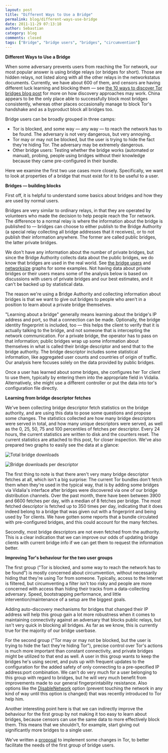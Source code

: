 ```yaml
---
layout: post
title: "Different Ways to Use a Bridge"
permalink: blog/different-ways-use-bridge
date: 2011-11-29 07:13:18
author: Sebastian
category: blog
comments: closed
tags: ["Bridge", "bridge users", "bridges", "circumvention"]
---
```


**Different Ways to Use a Bridge**

When some adversary prevents users from reaching the Tor network, our most popular answer is using bridge relays (or bridges for short). Those are hidden relays, not listed along with all the other relays in the networkstatus documents. Currently, we have about 600 of them, and censors are having different luck learning and blocking them — see [the 10 ways to discover Tor bridges blog post](https://blog.torproject.org/blog/research-problems-ten-ways-discover-tor-bridges) for more on how discovery approaches may work. China appears to be the only place able to successfully block most bridges consistently, whereas other places occasionally manage to block Tor's handshake and as a byproduct block all bridges too.

Bridge users can be broadly grouped in three camps:

-   Tor is blocked, and some way — any way — to reach the network has to be found. The adversary is not very dangerous, but very annoying.
-   Tor may or may not be blocked, but the user is trying to hide the fact they're hiding Tor. The adversary may be extremely dangerous.
-   Other bridge users: Testing whether the bridge works (automated or manual), probing, people using bridges without their knowledge because they came pre-configured in their bundle.

Here we examine the first two use cases more closely. Specifically, we want to look at properties of a bridge that must exist for it to be useful to a user.

**Bridges — building blocks**

First off, it is helpful to understand some basics about bridges and how they are used by normal users.

Bridges are very similar to ordinary relays, in that they are operated by volunteers who made the decision to help people reach the Tor network. The difference to a normal relay is where the information about the bridge is published to — bridges can choose to either publish to the Bridge Authority (a special relay collecting all bridge addresses that it receives), or to not publish their information anywhere. The former are called public bridges, the latter private bridges.

We don't have any information about the number of private bridges, but since the Bridge Authority collects data about the public bridges, we do know that bridges are used in the real world. See [the bridge users](https://metrics.torproject.org/users.html#bridge-users) and [networksize](https://metrics.torproject.org/network.html#networksize) graphs for some examples. Not having data about private bridges or their users means some of the analysis below is based on discussions with users of private bridges and our best estimates, and it can't be backed up by statistical data.

The reason we're using a Bridge Authority and collecting information about bridges is that we want to give out bridges to people who aren't in a position to learn about a private bridge themselves.

"Learning about a bridge" generally means learning about the bridge's IP address and port, so that a connection can be made. Optionally, the bridge identity fingerprint is included, too — this helps the client to verify that it is actually talking to the bridge, and not someone that is intercepting the network communication. For a private bridge, the operator has to pass on that information; public bridges wrap up some information about themselves in what is called their bridge descriptor and send that to the bridge authority. The bridge descriptor includes some statistical information, like aggregated user counts and countries of origin of traffic. Our analysis here focuses solely on the data provided by public bridges.

Once a user has learned about some bridges, she configures her Tor client to use them, typically by entering them into the appropriate field in Vidalia. Alternatively, she might use a different controller or put the data into tor's configuration file directly.

**Learning from bridge descriptor fetches**

We've been collecting bridge descriptor fetch statistics on the bridge authority, and are using this data to pose some questions and propose some changes. The statistics collected are how many bridge descriptors were served in total, and how many unique descriptors were served, as well as the 0, 25, 50, 75 and 100 percentiles of fetches per descriptor. Every 24 hours, the current statistics are written to disk and the counters reset. The current statistics are attached to this post, for closer inspection. We've also prepared two graphs to easily see the data at a glance:

![Total bridge downloads](https://blog.torproject.org/files/bridge-total-downloads.png)

![Bridge downloads per descriptor](https://blog.torproject.org/files/bridge-downloads-per-desc.png)

The first thing to note is that there aren't very many bridge descriptor fetches at all, which isn't a big surprise: The current Tor bundles don't fetch them when they're used in the typical way, that is by adding some bridges via Vidalia's interface after bridges were discovered via one of our bridge distribution channels. Over the past month, there have been between 3900 and 6600 fetches per day, with a median of 8 fetches per bridge. The most fetched descriptor is fetched up to 350 times per day, indicating that it does indeed belong to a bridge that was given out with a fingerprint and being used by Tor clients. We have gotten some reports that a bundle circulated with pre-configured bridges, and this could account for the many fetches.

Secondly, most bridge descriptors are not even fetched from the authority. This is a clear indication that we can improve our odds of updating bridge clients with current bridge info if we can get them to request the information better.

**Improving Tor's behaviour for the two user groups**

The first group ("Tor is blocked, and some way to reach the network has to be found") is mostly concerned about circumvention, without necessarily hiding that they're using Tor from someone. Typically, access to the Internet is filtered, but circumventing a filter isn't too risky and people are more concerned with access than hiding their tracks from a data-collecting adversary. Speed, bootstrapping performance, and little intervention/maintenance of a setup are the biggest goals.

Adding auto-discovery mechanisms for bridges that changed their IP address will help this group gain a lot more robustness when it comes to maintaining connectivity against an adversary that blocks public relays, but isn't very quick in blocking all bridges. As far as we know, this is currently true for the majority of our bridge userbase.

For the second group ("Tor may or may not be blocked, but the user is trying to hide the fact they're hiding Tor"), precise control over Tor's actions is much more important than constant connectivity, and private bridges might be utilized to that end as well. A user in this group wants to keep the bridges he's using secret, and puts up with frequent updates to the configuration for the added safety of only connecting to a pre-specified IP address:port combination. We can't do very much for a user belonging to this group with regard to bridges, but he will very much benefit from improvements made to our general fingerprintability resistance. Also options like the [DisableNetwork](https://trac.torproject.org/projects/tor/ticket/3644) option (prevent touching the network in any kind of way until this option is changed) that was recently introduced to Tor help him.

Another interesting point here is that we can indirectly improve the behaviour for the first group by not making it too easy to learn about bridges, because censors can use the same data to more effectively block them. This means that we shouldn't, for example, start giving out significantly more bridges to a single user.

We've written a [proposal](https://lists.torproject.org/pipermail/tor-dev/2011-November/003097.html) to implement some changes in Tor, to better facilitate the needs of the first group of bridge users.
